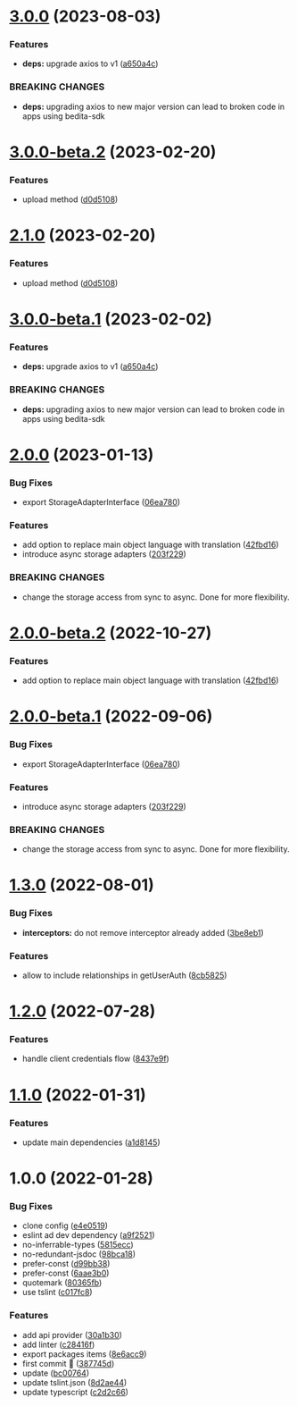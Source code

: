 # [3.0.0](https://github.com/atlasconsulting/bedita-sdk-js/compare/v2.1.0...v3.0.0) (2023-08-03)


### Features

* **deps:** upgrade axios to v1 ([a650a4c](https://github.com/atlasconsulting/bedita-sdk-js/commit/a650a4c3408c18e22fe05e1f3a203d9bae555ddc))


### BREAKING CHANGES

* **deps:** upgrading axios to new major version can lead to broken code in apps using bedita-sdk

# [3.0.0-beta.2](https://github.com/atlasconsulting/bedita-sdk-js/compare/v3.0.0-beta.1...v3.0.0-beta.2) (2023-02-20)


### Features

* upload method ([d0d5108](https://github.com/atlasconsulting/bedita-sdk-js/commit/d0d5108c9dd1a27bfdf0f7c8fa4e5e35a7787b03))

# [2.1.0](https://github.com/atlasconsulting/bedita-sdk-js/compare/v2.0.0...v2.1.0) (2023-02-20)


### Features

* upload method ([d0d5108](https://github.com/atlasconsulting/bedita-sdk-js/commit/d0d5108c9dd1a27bfdf0f7c8fa4e5e35a7787b03))

# [3.0.0-beta.1](https://github.com/atlasconsulting/bedita-sdk-js/compare/v2.0.0...v3.0.0-beta.1) (2023-02-02)


### Features

* **deps:** upgrade axios to v1 ([a650a4c](https://github.com/atlasconsulting/bedita-sdk-js/commit/a650a4c3408c18e22fe05e1f3a203d9bae555ddc))


### BREAKING CHANGES

* **deps:** upgrading axios to new major version can lead to broken code in apps using bedita-sdk

# [2.0.0](https://github.com/atlasconsulting/bedita-sdk-js/compare/v1.3.0...v2.0.0) (2023-01-13)


### Bug Fixes

* export StorageAdapterInterface ([06ea780](https://github.com/atlasconsulting/bedita-sdk-js/commit/06ea78008812946b1ee901a2e6c93a5fc184c9bf))


### Features

* add option to replace main object language with translation ([42fbd16](https://github.com/atlasconsulting/bedita-sdk-js/commit/42fbd16ee8a17136aa1feebfccb439f0be2a597b))
* introduce async storage adapters ([203f229](https://github.com/atlasconsulting/bedita-sdk-js/commit/203f229a3ba4ee78e1496201206dbb3fa8598d5e))


### BREAKING CHANGES

* change the storage access from sync to async.
Done  for more flexibility.

# [2.0.0-beta.2](https://github.com/atlasconsulting/bedita-sdk-js/compare/v2.0.0-beta.1...v2.0.0-beta.2) (2022-10-27)


### Features

* add option to replace main object language with translation ([42fbd16](https://github.com/atlasconsulting/bedita-sdk-js/commit/42fbd16ee8a17136aa1feebfccb439f0be2a597b))

# [2.0.0-beta.1](https://github.com/atlasconsulting/bedita-sdk-js/compare/v1.3.0...v2.0.0-beta.1) (2022-09-06)


### Bug Fixes

* export StorageAdapterInterface ([06ea780](https://github.com/atlasconsulting/bedita-sdk-js/commit/06ea78008812946b1ee901a2e6c93a5fc184c9bf))


### Features

* introduce async storage adapters ([203f229](https://github.com/atlasconsulting/bedita-sdk-js/commit/203f229a3ba4ee78e1496201206dbb3fa8598d5e))


### BREAKING CHANGES

* change the storage access from sync to async.
Done  for more flexibility.

# [1.3.0](https://github.com/atlasconsulting/bedita-sdk-js/compare/v1.2.0...v1.3.0) (2022-08-01)


### Bug Fixes

* **interceptors:** do not remove interceptor already added ([3be8eb1](https://github.com/atlasconsulting/bedita-sdk-js/commit/3be8eb14a3ee62c57be42fe87904d16f3dcb69d5))


### Features

* allow to include relationships in getUserAuth ([8cb5825](https://github.com/atlasconsulting/bedita-sdk-js/commit/8cb582554c13cfb0aa7b88e05e31d2edbd1dd20d))

# [1.2.0](https://github.com/atlasconsulting/bedita-sdk-js/compare/v1.1.0...v1.2.0) (2022-07-28)


### Features

* handle client credentials flow ([8437e9f](https://github.com/atlasconsulting/bedita-sdk-js/commit/8437e9f6557d1c9429e1430f0ae104817c681483))

# [1.1.0](https://github.com/atlasconsulting/bedita-sdk-js/compare/v1.0.0...v1.1.0) (2022-01-31)


### Features

* update main dependencies ([a1d8145](https://github.com/atlasconsulting/bedita-sdk-js/commit/a1d8145cb76283c74fcfc6dc0b3bdd0714e0470f))

# 1.0.0 (2022-01-28)


### Bug Fixes

* clone config ([e4e0519](https://github.com/atlasconsulting/bedita-sdk-js/commit/e4e05191bc7c4570dce46d9f4d44eacb58081df0))
* eslint ad dev dependency ([a9f2521](https://github.com/atlasconsulting/bedita-sdk-js/commit/a9f25210755d9d9b91f287df6e701026f832127c))
* no-inferrable-types ([5815ecc](https://github.com/atlasconsulting/bedita-sdk-js/commit/5815ecc5b05db748d3152a75791afb0635dbc2ab))
* no-redundant-jsdoc ([98bca18](https://github.com/atlasconsulting/bedita-sdk-js/commit/98bca189d9b4f14a4ef2f51cfbd6528a8c8483d9))
* prefer-const ([d99bb38](https://github.com/atlasconsulting/bedita-sdk-js/commit/d99bb38b7cb3e8dc574840a9f1579170ac63e7c7))
* prefer-const ([6aae3b0](https://github.com/atlasconsulting/bedita-sdk-js/commit/6aae3b05903f55fba86466cecb33b1ed8c433b05))
* quotemark ([80365fb](https://github.com/atlasconsulting/bedita-sdk-js/commit/80365fb3ca5501f390044fd0460f582ee5afbdd5))
* use tslint ([c017fc8](https://github.com/atlasconsulting/bedita-sdk-js/commit/c017fc8c9c37aded0b116a869b037baf4422a4c1))


### Features

* add api provider ([30a1b30](https://github.com/atlasconsulting/bedita-sdk-js/commit/30a1b3011ad71f6ae1d811190d0ed778c7c77f65))
* add linter ([c28416f](https://github.com/atlasconsulting/bedita-sdk-js/commit/c28416f0c6da53c605fbd3519d64626b77d00b80))
* export packages items ([8e6acc9](https://github.com/atlasconsulting/bedita-sdk-js/commit/8e6acc9e98f15b1a490a4b7cdc57f183282aa227))
* first commit 🎉️ ([387745d](https://github.com/atlasconsulting/bedita-sdk-js/commit/387745d9753b5d34f3f991d24d1a7ad659a7cb64))
* update ([bc00764](https://github.com/atlasconsulting/bedita-sdk-js/commit/bc0076475844a843dd4ed7e65e7e9f531c4a2d84))
* update tslint.json ([8d2ae44](https://github.com/atlasconsulting/bedita-sdk-js/commit/8d2ae44a8669eb83e40940d34d9faa56d3d4f581))
* update typescript ([c2d2c66](https://github.com/atlasconsulting/bedita-sdk-js/commit/c2d2c66a99c451265e58603ce8a6f09ee8747dd5))
